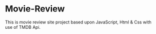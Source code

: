 # Movie-Review
This is movie review site project based upon JavaScript, Html & Css with use of TMDB Api.
